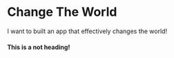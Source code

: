 # Change The World
I want to built an app that effectively changes the world!

#### This is a not heading!
